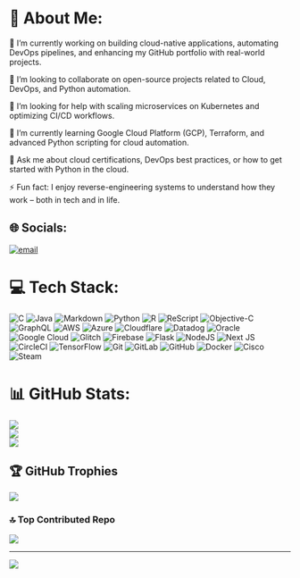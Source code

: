 # 💫 About Me:

🔭 I’m currently working on building cloud-native applications, automating DevOps pipelines, and enhancing my GitHub portfolio with real-world projects.

🤝 I’m looking to collaborate on open-source projects related to Cloud, DevOps, and Python automation.

💛 I’m looking for help with scaling microservices on Kubernetes and optimizing CI/CD workflows.

🌱 I’m currently learning Google Cloud Platform (GCP), Terraform, and advanced Python scripting for cloud automation.

💬 Ask me about cloud certifications, DevOps best practices, or how to get started with Python in the cloud.

⚡ Fun fact: I enjoy reverse-engineering systems to understand how they work – both in tech and in life.


## 🌐 Socials:
[![email](https://img.shields.io/badge/Email-D14836?logo=gmail&logoColor=white)](mailto:urstrulysaida@gmail.com) 

# 💻 Tech Stack:
![C](https://img.shields.io/badge/c-%2300599C.svg?style=plastic&logo=c&logoColor=white) ![Java](https://img.shields.io/badge/java-%23ED8B00.svg?style=plastic&logo=openjdk&logoColor=white) ![Markdown](https://img.shields.io/badge/markdown-%23000000.svg?style=plastic&logo=markdown&logoColor=white) ![Python](https://img.shields.io/badge/python-3670A0?style=plastic&logo=python&logoColor=ffdd54) ![R](https://img.shields.io/badge/r-%23276DC3.svg?style=plastic&logo=r&logoColor=white) ![ReScript](https://img.shields.io/badge/rescript-%2314162c?style=plastic&logo=rescript&logoColor=e34c4c) ![Objective-C](https://img.shields.io/badge/OBJECTIVE--C-%233A95E3.svg?style=plastic&logo=apple&logoColor=white) ![GraphQL](https://img.shields.io/badge/-GraphQL-E10098?style=plastic&logo=graphql&logoColor=white) ![AWS](https://img.shields.io/badge/AWS-%23FF9900.svg?style=plastic&logo=amazon-aws&logoColor=white) ![Azure](https://img.shields.io/badge/azure-%230072C6.svg?style=plastic&logo=microsoftazure&logoColor=white) ![Cloudflare](https://img.shields.io/badge/Cloudflare-F38020?style=plastic&logo=Cloudflare&logoColor=white) ![Datadog](https://img.shields.io/badge/datadog-%23632CA6.svg?style=plastic&logo=datadog&logoColor=white) ![Oracle](https://img.shields.io/badge/Oracle-F80000?style=plastic&logo=oracle&logoColor=white) ![Google Cloud](https://img.shields.io/badge/GoogleCloud-%234285F4.svg?style=plastic&logo=google-cloud&logoColor=white) ![Glitch](https://img.shields.io/badge/glitch-%233333FF.svg?style=plastic&logo=glitch&logoColor=white) ![Firebase](https://img.shields.io/badge/firebase-%23039BE5.svg?style=plastic&logo=firebase) ![Flask](https://img.shields.io/badge/flask-%23000.svg?style=plastic&logo=flask&logoColor=white) ![NodeJS](https://img.shields.io/badge/node.js-6DA55F?style=plastic&logo=node.js&logoColor=white) ![Next JS](https://img.shields.io/badge/Next-black?style=plastic&logo=next.js&logoColor=white) ![CircleCI](https://img.shields.io/badge/circleci-%23161616.svg?style=plastic&logo=circleci&logoColor=white) ![TensorFlow](https://img.shields.io/badge/TensorFlow-%23FF6F00.svg?style=plastic&logo=TensorFlow&logoColor=white) ![Git](https://img.shields.io/badge/git-%23F05033.svg?style=plastic&logo=git&logoColor=white) ![GitLab](https://img.shields.io/badge/gitlab-%23181717.svg?style=plastic&logo=gitlab&logoColor=white) ![GitHub](https://img.shields.io/badge/github-%23121011.svg?style=plastic&logo=github&logoColor=white) ![Docker](https://img.shields.io/badge/docker-%230db7ed.svg?style=plastic&logo=docker&logoColor=white) ![Cisco](https://img.shields.io/badge/cisco-%23049fd9.svg?style=plastic&logo=cisco&logoColor=black) ![Steam](https://img.shields.io/badge/steam-%23000000.svg?style=plastic&logo=steam&logoColor=white)
# 📊 GitHub Stats:
![](https://github-readme-stats.vercel.app/api?username=urstrulysaida&theme=ambient_gradient&hide_border=false&include_all_commits=true&count_private=true)<br/>
![](https://nirzak-streak-stats.vercel.app/?user=urstrulysaida&theme=ambient_gradient&hide_border=false)<br/>
![](https://github-readme-stats.vercel.app/api/top-langs/?username=urstrulysaida&theme=ambient_gradient&hide_border=false&include_all_commits=true&count_private=true&layout=compact)

## 🏆 GitHub Trophies
![](https://github-profile-trophy.vercel.app/?username=urstrulysaida&theme=blue_navy&no-frame=false&no-bg=false&margin-w=4)

### 🔝 Top Contributed Repo
![](https://github-contributor-stats.vercel.app/api?username=urstrulysaida&limit=5&theme=ambient_gradient&combine_all_yearly_contributions=true)

---
[![](https://visitcount.itsvg.in/api?id=urstrulysaida&icon=5&color=1)](https://visitcount.itsvg.in)

<!-- Proudly created with GPRM ( https://gprm.itsvg.in ) -->
